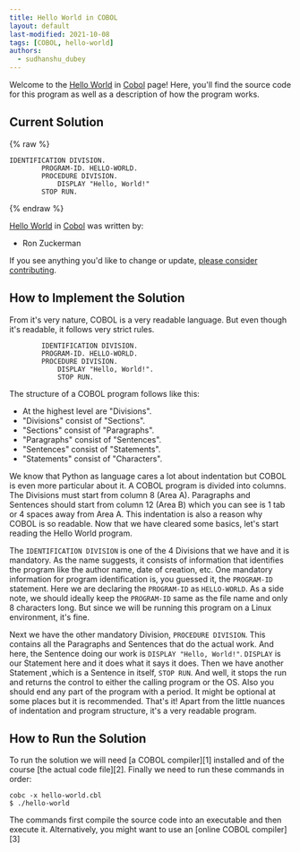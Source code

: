 ```yaml
---
title: Hello World in COBOL
layout: default
last-modified: 2021-10-08
tags: [COBOL, hello-world]
authors:
  - sudhanshu_dubey
---
```


Welcome to the [Hello World](https://sampleprograms.io/projects/hello-world) in [Cobol](https://sampleprograms.io/languages/cobol) page! Here, you'll find the source code for this program as well as a description of how the program works.

## Current Solution

{% raw %}

```cobol
IDENTIFICATION DIVISION.
        PROGRAM-ID. HELLO-WORLD.
        PROCEDURE DIVISION.
            DISPLAY "Hello, World!"
        STOP RUN.
```

{% endraw %}

[Hello World](https://sampleprograms.io/projects/hello-world) in [Cobol](https://sampleprograms.io/languages/cobol) was written by:

- Ron Zuckerman

If you see anything you'd like to change or update, [please consider contributing](https://github.com/TheRenegadeCoder/sample-programs).

## How to Implement the Solution

From it's very nature, COBOL is a very readable language.
But even though it's readable, it follows very strict rules.

```cobol
        IDENTIFICATION DIVISION.
        PROGRAM-ID. HELLO-WORLD.
        PROCEDURE DIVISION.
            DISPLAY "Hello, World!".
            STOP RUN.
```

The structure of a COBOL program follows like this:

- At the highest level are "Divisions".
- "Divisions" consist of "Sections".
- "Sections" consist of "Paragraphs".
- "Paragraphs" consist of "Sentences".
- "Sentences" consist of "Statements".
- "Statements" consist of "Characters".

We know that Python as language cares a lot about indentation but COBOL is even more particular about it.
A COBOL program is divided into columns. The Divisions must start from column 8 (Area A).
Paragraphs and Sentences should start from column 12 (Area B) which you can see is 1 tab or 4 spaces away from Area A.
This indentation is also a reason why COBOL is so readable.
Now that we have cleared some basics, let's start reading the Hello World program.

The `IDENTIFICATION DIVISION` is one of the 4 Divisions that we have and it is mandatory.
As the name suggests, it consists of information that identifies the program like the author name, date of creation, etc.
One mandatory information for program identification is, you guessed it, the `PROGRAM-ID` statement.
Here we are declaring the `PROGRAM-ID` as `HELLO-WORLD`.
As a side note, we should ideally keep the `PROGRAM-ID` same as the file name and only 8 characters long. But since we will be running this program on a Linux environment, it's fine.

Next we have the other mandatory Division, `PROCEDURE DIVISION`.
This contains all the Paragraphs and Sentences that do the actual work.
And here, the Sentence doing our work is `DISPLAY "Hello, World!"`.
`DISPLAY` is our Statement here and it does what it says it does.
Then we have another Statement ,which is a Sentence in itself, `STOP RUN`.
And well, it stops the run and returns the control to either the calling program or the OS.
Also you should end any part of the program with a period. It might be optional at some places but it is recommended.
That's it! Apart from the little nuances of indentation and program structure, it's a very readable program.


## How to Run the Solution

To run the solution we will need [a COBOL compiler][1] installed and of the course [the actual code file][2].
Finally we need to run these commands in order:

```console
cobc -x hello-world.cbl
$ ./hello-world
```
The commands first compile the source code into an executable and then execute it.
Alternatively, you might want to use an [online COBOL compiler][3]

